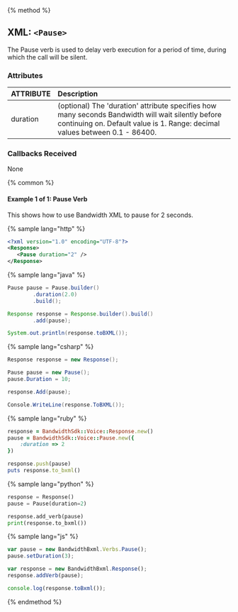 {% method %}

## XML: `<Pause>`
The Pause verb is used to delay verb execution for a period of time, during which the call will be silent.

### Attributes

| ATTRIBUTE | Description                                                                                            |
|:----------|:-------------------------------------------------------------------------------------------------------|
| duration  | (optional) The 'duration' attribute specifies how many seconds Bandwidth will wait silently before continuing on. Default value is 1. Range: decimal values between 0.1 - 86400. |


### Callbacks Received

None

{% common %}
#### Example 1 of 1:  Pause Verb
This shows how to use Bandwidth XML to pause for 2 seconds.

{% sample lang="http" %}


```XML
<?xml version="1.0" encoding="UTF-8"?>
<Response>
   <Pause duration="2" />
</Response>
```

{% sample lang="java" %}

```java
Pause pause = Pause.builder()
        .duration(2.0)
        .build();

Response response = Response.builder().build()
        .add(pause);

System.out.println(response.toBXML());
```

{% sample lang="csharp" %}

```csharp
Response response = new Response();

Pause pause = new Pause();
pause.Duration = 10;

response.Add(pause);

Console.WriteLine(response.ToBXML());
```


{% sample lang="ruby" %}

```ruby
response = BandwidthSdk::Voice::Response.new()
pause = BandwidthSdk::Voice::Pause.new({
    :duration => 2
})

response.push(pause)
puts response.to_bxml()
```

{% sample lang="python" %}

```python
response = Response()
pause = Pause(duration=2)

response.add_verb(pause)
print(response.to_bxml())
```

{% sample lang="js" %}

```js
var pause = new BandwidthBxml.Verbs.Pause();
pause.setDuration(3);

var response = new BandwidthBxml.Response();
response.addVerb(pause);

console.log(response.toBxml());
```

{% endmethod %}
